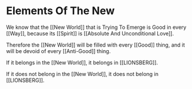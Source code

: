 # Elements Of The New

We know that the [[New World]] that is Trying To Emerge is Good in every [[Way]], because its [[Spirit]] is [[Absolute And Unconditional Love]].  

Therefore the [[New World]] will be filled with every [[Good]] thing, and it will be devoid of every [[Anti-Good]] thing. 

If it belongs in the [[New World]], it belongs in [[LIONSBERG]]. 

If it does not belong in the [[New World]], it does not belong in [[LIONSBERG]].  